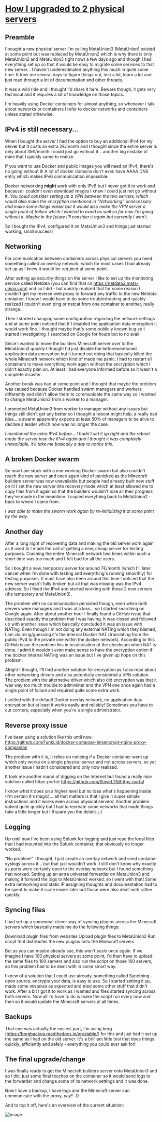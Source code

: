 # <ins>How I upgraded to 2 physical servers</ins>

## Preamble

I bought a new physical server I'm calling MetaUnion3 (MetaUnion1 existed at some point but was replaced by MetaUnion2 which is why there is only MetaUnion2 and MetaUnion3 right now) a few days ago and though I had everything set up so that it would be easy to migrate some services to that new server… I haven't underestimated anything this much in quite some time. It took me several days to figure things out, test a lot, learn a lot and just read through a lot of documentation and other threads.

It was a wild ride and I thought I'd share it here. Beware though, it gets very technical and it requires a lot of knowledge on those topics.

I'm heavily using Docker containers for almost anything, so whenever I talk about networks or containers I refer to docker networks and containers unless stated otherwise.

## IPv4 is still necessary…

When I bought the server I had the option to buy an additional IPv4 for my server but it costs an extra 2€/month and I thought since the entire server is only about 35€/month I could just go without it… another big mistake of mine that I quickly came to realize.

If you want to use Docker and public images you will need an IPv4, there's no going without it! A lot of docker domains don't even have AAAA DNS entry which makes IPv6 communication impossible.

Docker networking **might** work with only IPv6 but I never got it to work and because I couldn't even download images I knew I could just not go without it. _You could consider setting up a VPN between the two servers, which would also make the encryption mentioned in “Networking” unnecessary and make some things easier but it would also make the VPN server a single point of failure which I wanted to avoid as well so for now I'm going without it. Maybe in the future I'll consider it again but currently I won't._

So I bought the IPv4, configured it on MetaUnion3 and things just started working, small success!

## Networking

For communication between containers across physical servers you need something called an overlay network, which for most cases I had already set up as I knew it would be required at some point.

After setting up security things on the server I like to set up the monitoring service called Netdata (you can find that on https://netdata3.meta-union.com) and so I did - but quickly realized that for some reason I couldn't get my reverse web proxy to forward any traffic to the new Netdata container. I knew I would have to do some troubleshooting and quickly realized I couldn't even ping or netcat from one container to another, really strange.

Then I started changing some configuration regarding the network settings and at some point noticed that if I disabled the application data encryption it would work fine. I thought maybe that's some publicly known bug so I started investigating. I searched on Google for hours but to no avail.

Since I wanted to move the builders Minecraft server over to the MetaUnion3 quickly I thought I'd just disable the beforementioned application data encryption but it turned out doing that basically killed the whole Minecraft network which kind of made me panic. I had to restart all containers to make everything work again without the encryption which I didn't exactly plan on. At least I had everyone informed before so it wasn't a complete disaster.

Another break was had at some point and I thought that maybe the problem was caused because Docker handled swarm managers and workers differently and didn't allow them to communicate the same way so I wanted to change MetaUnion3 from a worker to a manager.

I promoted MetaUnion3 from worker to manager without any issues but things still didn't get any better so I thought a reboot might help, a really bad idea… a swarm apparently expects at least 50% of managers to be alive to declare a leader which now was no longer the case.

_I mentioned the extra IPv4 before… I hadn't set it up right and the reboot made the server lose the IPv4 again and I thought it was completely unavailable, it'll take me basically a day to notice this._

## A broken Docker swarm

So now I am stuck with a non working Docker swarm but also couldn't reach the new server and once again kind of panicked as the Minecraft builders server was now unavailable but people had already built new stuff on it! I set the new server into recovery mode which at least allowed me to copy files from it again so that the builders wouldn't lose all their progress they've made in the meantime. I copied everything back to MetaUnion2 - back to where I came from.

_I was able to make the swarm work again by re-initializing it at some point by the way._

## Another day

After a long night of recovering data and making the old server work again as it used to I made the call of getting a new, cheap server for testing purposes. Crashing the entire Minecraft network two times within such a short time was too much and I felt bad for all the users.

So I bought a new, temporary server for around 7€/month (which I'll later cancel when I'm done with testing and everything's running smoothly) for testing purposes. It must have also been around this time I noticed that the new server wasn't fully broken but all that was missing was the IPv4 address. So I fixed the IPv4 and started working with those 2 new servers (the temporary and MetaUnion3).

The problem with no communication persisted though, even when both servers were managers and I was at a loss… so I started searching on Google again. After about another hour I finally found a GitHub issue that described exactly the problem that I was having. It was closed and followed up with another issue which basically concluded it was an issue with NATing. Even though I'm not doing any external NATing which they blamed, I am claiming/guessing it's the internal Docker NAT (translating from the public IPv4 to the private one within the docker network). According to this GitHub issue the problem lies in recalculation of the checksum when NAT is done. I admit it wouldn't even make sense to have the encryption option if the docker internal NATing was an issue but I've given up hope on this problem.

Alright I thought, I'll find another solution for encryption as I also read about other networking drivers and also potentially considered a VPN solution. The problem with the alternative driver which also did encryption was that it was way too much trouble to administer and the VPN one once again had a single point of failure and required quite some extra work.

I settled with the default Docker overlay network, no application data encryption but at least it works easily and reliably! Sometimes you have to cut corners, especially when you're a single administrator.

## Reverse proxy issue

I've been using a solution like this until now: https://github.com/FunkLid/docker-compose-letsencrypt-nginx-proxy-companion

The problem with it is, it relies on noticing if a Docker container went up which only works on a single physical server and not across servers, so yet another issue I hadn't considered and only now realized.

It took me another round of digging on the Internet but found a really nice solution called https-portal: https://github.com/SteveLTN/https-portal

I know what it does on a higher level but no idea what's happening inside (I'm certain it's magic)… all that matters is that I give it super simple instructions and it works even across physical servers! Another problem solved quite quickly but I had to recreate some networks that made things take a little longer but I'll spare you the details ;-)

## Logging

Up until now I've been using Splunk for logging and just read the local files that I had mounted into the Splunk container, that obviously no longer worked.

“No problem!” I thought, I just create an overlay network and send container syslogs across it… but that just wouldn't work. I still don't know why exactly as ports were certainly open to the overlay network but I found something that worked. Setting up an extra universal forwarder on MetaUnion3 and making it forward the logs to MetaUnion2 worked, so I went with that! Some extra networking and static IP assigning thoughts and documentation had to be spent to make it scale easier later but those were also dealt with rather quickly.

## Syncing files

I had set up a somewhat clever way of syncing plugins across the Minecraft servers which basically made me do the following things:

Download plugin files from websites
Upload plugin files to MetaUnion2
Run script that distributes the new plugins onto the Minecraft servers

But as you can maybe already see, this won't scale once again. If we imagine I have 100 physical servers at some point, I'd then have to upload the same files to 100 servers and also run the script on those 100 servers, so this problem had to be dealt with in some smart way.

I knew of a solution that I could use already, something called Syncthing - open source, encrypts your data, is easy to use. So I started setting it up, made some mistakes as expected and tried some other stuff that didn't work. After a bit I got it to work as I wanted and files started syncing across both servers. Now all I'd have to do is make the script run every now and then so it would update the Minecraft servers at all times.

## Backups

That one was actually the easiest part, I'm using borg (https://borgbackup.readthedocs.io/en/stable/) for this and just had it set up the same as I had on the old server. It's a brilliant little tool that does things quickly, efficiently and safely - everything you could ever ask for!

## The final upgrade/change

I was finally ready to get the Minecraft builders server onto MetaUnion3 and so I did, just some final touches on the container so it would send logs to the forwarder and change some of its network settings and it was done.

Now I have a backup, I have logs and the Minecraft server can communicate with the proxy, yay!! :D

And to top it off, here's an overview of the current situation:

![image](https://github.com/user-attachments/assets/d8603918-a91a-424d-b77f-039d2113572d)

